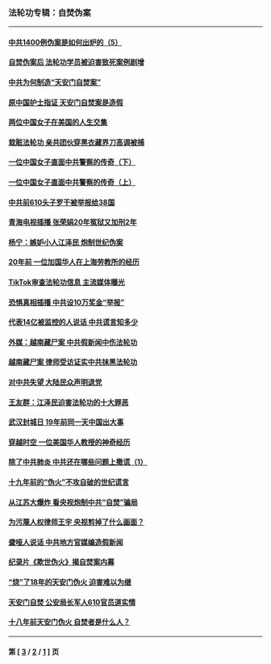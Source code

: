 ### 法轮功专辑：自焚伪案
---
#### [中共1400例伪案是如何出炉的（5）](../../pages/nf5562/n13226831.md?05290430) 
#### [自焚伪案后 法轮功学员被迫害致死案例剧增](../../pages/nf5562/n13190600.md?05290430) 
#### [中共为何制造“天安门自焚案”](../../pages/nf5562/n13183270.md?05290430) 
#### [原中国护士指证 天安门自焚案是造假](../../pages/nf5562/n13172289.md?05290430) 
#### [两位中国女子在美国的人生交集](../../pages/nf5562/n13156138.md?05290430) 
#### [栽赃法轮功 亲共团伙穿黑衣藏界刀高调被捕](../../pages/nf5562/n13073780.md?05290430) 
#### [一位中国女子直面中共警察的传奇（下）](../../pages/nf5562/n12989706.md?05290430) 
#### [一位中国女子直面中共警察的传奇（上）](../../pages/nf5562/n12985072.md?05290430) 
#### [中共前610头子罗干被举报给38国](../../pages/nf5562/n12975419.md?05290430) 
#### [青海电视插播 张荣娟20年冤狱又加刑2年](../../pages/nf5562/n12738166.md?05290430) 
#### [杨宁：嫉妒小人江泽民 炮制世纪伪案](../../pages/nf5562/n12724108.md?05290430) 
#### [20年前 一位加国华人在上海劳教所的经历](../../pages/nf5562/n12707932.md?05290430) 
#### [TikTok审查法轮功信息 主流媒体曝光](../../pages/nf5562/n12362336.md?05290430) 
#### [恐惧真相插播 中共设10万奖金“举报”](../../pages/nf5562/n12306396.md?05290430) 
#### [代表14亿被监控的人说话 中共谎言知多少](../../pages/nf5562/n12297484.md?05290430) 
#### [外媒：越南藏尸案 中共假新闻中伤法轮功](../../pages/nf5562/n12264411.md?05290430) 
#### [越南藏尸案 律师受访证实中共抹黑法轮功](../../pages/nf5562/n12261878.md?05290430) 
#### [对中共失望 大陆民众声明退党](../../pages/nf5562/n12187315.md?05290430) 
#### [王友群：江泽民迫害法轮功的十大罪恶](../../pages/nf5562/n12169074.md?05290430) 
#### [武汉封城日 19年前同一天中国出大事](../../pages/nf5562/n12150901.md?05290430) 
#### [穿越时空  一位美国华人教授的神奇经历](../../pages/nf5562/n12097460.md?05290430) 
#### [除了中共肺炎 中共还在哪些问题上撒谎（1）](../../pages/nf5562/n11955770.md?05290430) 
#### [十九年前的“伪火”不攻自破的世纪谎言](../../pages/nf5562/n11813238.md?05290430) 
#### [从江苏大爆炸 看央视炮制中共“自焚”骗局](../../pages/nf5562/n11140275.md?05290430) 
#### [为污蔑人权律师王宇 央视剪掉了什么画面？](../../pages/nf5562/n11130142.md?05290430) 
#### [聋哑人说话 中共地方官媒编造假新闻](../../pages/nf5562/n11006067.md?05290430) 
#### [纪录片《欺世伪火》揭自焚案内幕](../../pages/nf5562/n11002664.md?05290430) 
#### [“烧”了18年的天安门伪火 迫害难以为继](../../pages/nf5562/n10996660.md?05290430) 
#### [天安门自焚 公安局长军人610官员道实情](../../pages/nf5562/n10997098.md?05290430) 
#### [十八年前天安门伪火 自焚者是什么人？](../../pages/nf5562/n10996556.md?05290430) 

---
#### 第 [ [3](./3.md?05290430) / [2](./2.md?05290430) / [1](./1.md?05290430) ] 页
